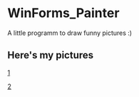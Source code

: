 # WinForms_Painter
A little programm to draw funny pictures :)

## Here's my pictures
[1](https://github.com/FantaCola49/WinForms_Painter/blob/master/Lab%2029-30/DemoPict/1.png)

[2](https://github.com/FantaCola49/WinForms_Painter/blob/master/Lab%2029-30/DemoPict/2.png)
